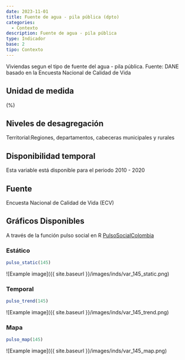 ```yaml
---
date: 2023-11-01
title: Fuente de agua - pila pública (dpto)
categories:
  - Contexto
description: Fuente de agua - pila pública
type: Indicador
base: 2
tipo: Contexto
--- 
```


Viviendas segun el tipo de fuente del agua - pila pública.
Fuente: DANE basado en la Encuesta Nacional de Calidad de Vida

## Unidad de medida
(%)

## Niveles de desagregación
Territorial:Regiones, departamentos, cabeceras municipales y rurales

## Disponibilidad temporal
Esta variable está disponible para el periodo 2010 - 2020

## Fuente
Encuesta Nacional de Calidad de Vida (ECV)

## Gráficos Disponibles

A través de la función pulso social en R [PulsoSocialColombia](https://github.com/pulsosocialcolombia/PulsoSocialColombia)

### Estático

``` R
pulso_static(145)
```

![Example image]({{ site.baseurl }}/images/inds/var_145_static.png)

### Temporal

``` R
pulso_trend(145)
```

![Example image]({{ site.baseurl }}/images/inds/var_145_trend.png)

### Mapa

``` R
pulso_map(145)
```

![Example image]({{ site.baseurl }}/images/inds/var_145_map.png)